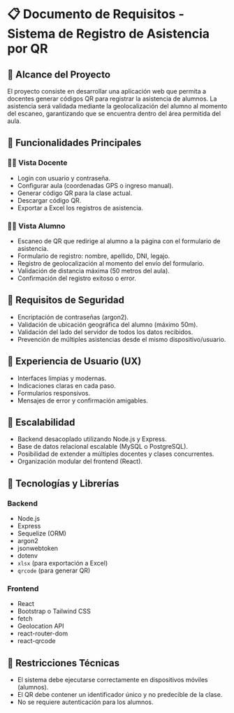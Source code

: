 # 📋 Documento de Requisitos - Sistema de Registro de Asistencia por QR

## 🎯 Alcance del Proyecto

El proyecto consiste en desarrollar una aplicación web que permita a docentes generar códigos QR para registrar la asistencia de alumnos. La asistencia será validada mediante la geolocalización del alumno al momento del escaneo, garantizando que se encuentra dentro del área permitida del aula.

## 🧩 Funcionalidades Principales

### 👨‍🏫 Vista Docente
- Login con usuario y contraseña.
- Configurar aula (coordenadas GPS o ingreso manual).
- Generar código QR para la clase actual.
- Descargar código QR.
- Exportar a Excel los registros de asistencia.

### 👨‍🎓 Vista Alumno
- Escaneo de QR que redirige al alumno a la página con el formulario de asistencia.
- Formulario de registro: nombre, apellido, DNI, legajo.
- Registro de geolocalización al momento del envío del formulario.
- Validación de distancia máxima (50 metros del aula).
- Confirmación del registro exitoso o error.

## 🔐 Requisitos de Seguridad

- Encriptación de contraseñas (argon2).
- Validación de ubicación geográfica del alumno (máximo 50m).
- Validación del lado del servidor de todos los datos recibidos.
- Prevención de múltiples asistencias desde el mismo dispositivo/usuario.

## 🧠 Experiencia de Usuario (UX)

- Interfaces limpias y modernas.
- Indicaciones claras en cada paso.
- Formularios responsivos.
- Mensajes de error y confirmación amigables.

## 🚀 Escalabilidad

- Backend desacoplado utilizando Node.js y Express.
- Base de datos relacional escalable (MySQL o PostgreSQL).
- Posibilidad de extender a múltiples docentes y clases concurrentes.
- Organización modular del frontend (React).

## 🧰 Tecnologías y Librerías

### Backend
- Node.js
- Express
- Sequelize (ORM)
- argon2
- jsonwebtoken
- dotenv
- `xlsx` (para exportación a Excel)
- `qrcode` (para generar QR)

### Frontend
- React
- Bootstrap o Tailwind CSS
- fetch
- Geolocation API
- react-router-dom
- react-qrcode

## 📌 Restricciones Técnicas

- El sistema debe ejecutarse correctamente en dispositivos móviles (alumnos).
- El QR debe contener un identificador único y no predecible de la clase.
- No se requiere autenticación para los alumnos.
